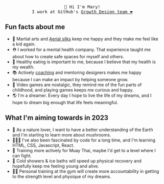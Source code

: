 <p align="center">
    <samp>
👋 Hi I'm Mary!
  <br> 
I work at GitHub's <a href="https://github.com/github/brand-marketing-design/">Growth Design team ❤️</a>
  </samp>

## Fun facts about me 
- 🥊 Martial arts and [Aerial silks](https://www.instagram.com/p/CiGvr-Lpzog/) keep me happy and they make me feel like a kid again. 
- ⛑ I worked for a mental health company. That experience taught me about how to create safe spaces for myself and others.  
- 🥝 Healthy eating is important to me, because I believe that my health is my wealth. 
- 📚 Actively [coaching](https://medium.com/@Maryhehehe/the-impact-of-coaching-cafa3104d40c) and mentoring designers makes me happy because I can make an impact by helping someone grow. 
- 👾 Video games are nostalgic, they remind me of the fun parts of childhood, and playing games keeps me curious and happy. 
- 🌎 I'm a dreamer. Every day I hope to live the life of my dreams, and I hope to dream big enough that life feels meaningful. 

## What I'm aiming towards in 2023
- 🍄 As a nature lover, I want to have a better understanding of the Earth and I'm starting to learn more about mushrooms.
- 👩🏻‍💻 I've also been fascinated by code for a long time, and I'm learning HTML, CSS, Javascript, React.
- 🥋 Training more actively for Muay Thai, maybe I'd get to a level where I can fight.
- 🥶 Cold showers & ice baths will speed up physical recovery and hopefully keep me feeling young and alive. 
- 🏋️‍♂️ Personal training at the gym will create more accountability in getting to the strength level and physique of my dreams. 

</p>
